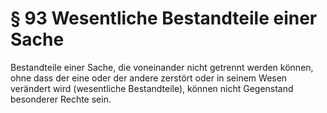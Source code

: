 # § 93 Wesentliche Bestandteile einer Sache
Bestandteile einer Sache, die voneinander nicht getrennt werden können, ohne dass der eine oder der andere zerstört oder in seinem Wesen verändert wird (wesentliche Bestandteile), können nicht Gegenstand besonderer Rechte sein.